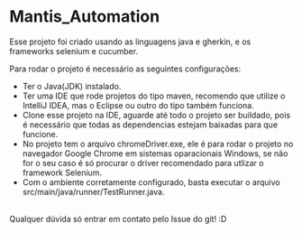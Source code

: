 # Mantis_Automation

Esse projeto foi criado usando as linguagens java e gherkin, e os frameworks selenium e cucumber.<br>


Para rodar o projeto é necessário as seguintes configurações:

* Ter o Java(JDK) instalado. <br>
* Ter uma IDE que rode projetos do tipo maven, recomendo que utilize o IntelliJ IDEA, mas o Eclipse ou outro do tipo também funciona. <br>
* Clone esse projeto na IDE, aguarde até todo o projeto ser buildado, pois é necessário que todas as dependencias estejam baixadas para que funcione. <br>
* No projeto tem o arquivo chromeDriver.exe, ele é para rodar o projeto no navegador Google Chrome em sistemas oparacionais Windows, se não for o seu caso é só procurar o driver recomendado para utlizar o framework Selenium. <br>
* Com o ambiente corretamente configurado, basta executar o arquivo src/main/java/runner/TestRunner.java.<br>
<br>
Qualquer dúvida só entrar em contato pelo Issue do git! :D
